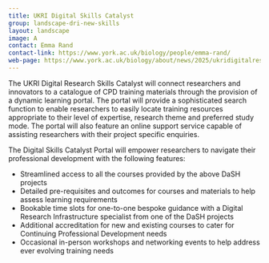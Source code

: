 ```yaml
---
title: UKRI Digital Skills Catalyst
group: landscape-dri-new-skills
layout: landscape
image: A
contact: Emma Rand
contact-link: https://www.york.ac.uk/biology/people/emma-rand/
web-page: https://www.york.ac.uk/biology/about/news/2025/ukridigitalresearchskillscatalyst/
---
```


The UKRI Digital Research Skills Catalyst will connect researchers and innovators to a catalogue of CPD training materials through the provision of a dynamic learning portal. The portal will provide a sophisticated search function to enable researchers to easily locate training resources appropriate to their level of expertise, research theme and preferred study mode. The portal will also feature an online support service capable of assisting researchers with their project specific enquiries. 

The Digital Skills Catalyst Portal will empower researchers to navigate their professional development with the following features:

- Streamlined access to all the courses provided by the above DaSH projects
- Detailed pre-requisites and outcomes for courses and materials to help assess learning requirements
- Bookable time slots for one-to-one bespoke guidance with a Digital Research Infrastructure specialist from one of the DaSH projects
- Additional accreditation for new and existing courses to cater for Continuing Professional Development needs
- Occasional in-person workshops and networking events to help address ever evolving training needs
